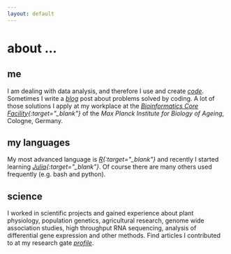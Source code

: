 ```yaml
---
layout: default
---
```


# about ...

## me

I am dealing with data analysis, and therefore I use and create *[code](/code)*.
Sometimes I write a *[blog](/blog)* post about problems solved by coding.
A lot of those solutions I apply at my workplace at the
*[Bioinformatics Core Facility][agebit]{:target="_blank"}* of the
*Max Planck Institute for Biology of Ageing*, Cologne, Germany.

## my languages

My most advanced language is *[R][r]{:target="_blank"}* and recently I started
learning *[Julia][jl]{:target="_blank"}*.
Of course there are many others used frequently (e.g. bash and python).

## science

I worked in scientific projects and gained experience about plant physiology,
population genetics, agricultural research, genome wide association studies,
high throughput RNA sequencing, analysis of differential gene expression and
other methods. Find articles I contributed to at my research gate
*[profile][rgate]*.

[agebit]: https://mpg-age-bioinformatics.github.io
[jl]: http://julialang.org
[r]: https://www.r-project.org
[rgate]: https://www.researchgate.net/profile/Sven_Templer/publications
